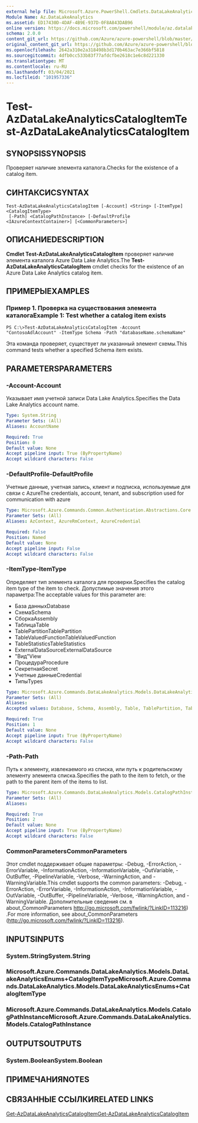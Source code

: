 ```yaml
---
external help file: Microsoft.Azure.PowerShell.Cmdlets.DataLakeAnalytics.dll-Help.xml
Module Name: Az.DataLakeAnalytics
ms.assetid: ED17430D-4DAF-4B9E-937D-0F8A843DAB96
online version: https://docs.microsoft.com/powershell/module/az.datalakeanalytics/test-azdatalakeanalyticscatalogitem
schema: 2.0.0
content_git_url: https://github.com/Azure/azure-powershell/blob/master/src/DataLakeAnalytics/DataLakeAnalytics/help/Test-AzDataLakeAnalyticsCatalogItem.md
original_content_git_url: https://github.com/Azure/azure-powershell/blob/master/src/DataLakeAnalytics/DataLakeAnalytics/help/Test-AzDataLakeAnalyticsCatalogItem.md
ms.openlocfilehash: 2642a310e2a318498b3d170b463ac7e366bf5818
ms.sourcegitcommit: 4dfb0cc533b83f77afdcfbe2618c1e6c8d221330
ms.translationtype: MT
ms.contentlocale: ru-RU
ms.lasthandoff: 03/04/2021
ms.locfileid: "101957336"
---
```

# <span data-ttu-id="e58ef-101">Test-AzDataLakeAnalyticsCatalogItem</span><span class="sxs-lookup"><span data-stu-id="e58ef-101">Test-AzDataLakeAnalyticsCatalogItem</span></span>

## <span data-ttu-id="e58ef-102">SYNOPSIS</span><span class="sxs-lookup"><span data-stu-id="e58ef-102">SYNOPSIS</span></span>
<span data-ttu-id="e58ef-103">Проверяет наличие элемента каталога.</span><span class="sxs-lookup"><span data-stu-id="e58ef-103">Checks for the existence of a catalog item.</span></span>

## <span data-ttu-id="e58ef-104">СИНТАКСИС</span><span class="sxs-lookup"><span data-stu-id="e58ef-104">SYNTAX</span></span>

```
Test-AzDataLakeAnalyticsCatalogItem [-Account] <String> [-ItemType] <CatalogItemType>
 [-Path] <CatalogPathInstance> [-DefaultProfile <IAzureContextContainer>] [<CommonParameters>]
```

## <span data-ttu-id="e58ef-105">ОПИСАНИЕ</span><span class="sxs-lookup"><span data-stu-id="e58ef-105">DESCRIPTION</span></span>
<span data-ttu-id="e58ef-106">**Cmdlet Test-AzDataLakeAnalyticsCatalogItem** проверяет наличие элемента каталога Azure Data Lake Analytics.</span><span class="sxs-lookup"><span data-stu-id="e58ef-106">The **Test-AzDataLakeAnalyticsCatalogItem** cmdlet checks for the existence of an Azure Data Lake Analytics catalog item.</span></span>

## <span data-ttu-id="e58ef-107">ПРИМЕРЫ</span><span class="sxs-lookup"><span data-stu-id="e58ef-107">EXAMPLES</span></span>

### <span data-ttu-id="e58ef-108">Пример 1. Проверка на существования элемента каталога</span><span class="sxs-lookup"><span data-stu-id="e58ef-108">Example 1: Test whether a catalog item exists</span></span>
```
PS C:\>Test-AzDataLakeAnalyticsCatalogItem -Account "ContosoAdlAccount" -ItemType Schema -Path "databaseName.schemaName"
```

<span data-ttu-id="e58ef-109">Эта команда проверяет, существует ли указанный элемент схемы.</span><span class="sxs-lookup"><span data-stu-id="e58ef-109">This command tests whether a specified Schema item exists.</span></span>

## <span data-ttu-id="e58ef-110">PARAMETERS</span><span class="sxs-lookup"><span data-stu-id="e58ef-110">PARAMETERS</span></span>

### <span data-ttu-id="e58ef-111">-Account</span><span class="sxs-lookup"><span data-stu-id="e58ef-111">-Account</span></span>
<span data-ttu-id="e58ef-112">Указывает имя учетной записи Data Lake Analytics.</span><span class="sxs-lookup"><span data-stu-id="e58ef-112">Specifies the Data Lake Analytics account name.</span></span>

```yaml
Type: System.String
Parameter Sets: (All)
Aliases: AccountName

Required: True
Position: 0
Default value: None
Accept pipeline input: True (ByPropertyName)
Accept wildcard characters: False
```

### <span data-ttu-id="e58ef-113">-DefaultProfile</span><span class="sxs-lookup"><span data-stu-id="e58ef-113">-DefaultProfile</span></span>
<span data-ttu-id="e58ef-114">Учетные данные, учетная запись, клиент и подписка, используемые для связи с Azure</span><span class="sxs-lookup"><span data-stu-id="e58ef-114">The credentials, account, tenant, and subscription used for communication with azure</span></span>

```yaml
Type: Microsoft.Azure.Commands.Common.Authentication.Abstractions.Core.IAzureContextContainer
Parameter Sets: (All)
Aliases: AzContext, AzureRmContext, AzureCredential

Required: False
Position: Named
Default value: None
Accept pipeline input: False
Accept wildcard characters: False
```

### <span data-ttu-id="e58ef-115">-ItemType</span><span class="sxs-lookup"><span data-stu-id="e58ef-115">-ItemType</span></span>
<span data-ttu-id="e58ef-116">Определяет тип элемента каталога для проверки.</span><span class="sxs-lookup"><span data-stu-id="e58ef-116">Specifies the catalog item type of the item to check.</span></span>
<span data-ttu-id="e58ef-117">Допустимые значения этого параметра:</span><span class="sxs-lookup"><span data-stu-id="e58ef-117">The acceptable values for this parameter are:</span></span>
- <span data-ttu-id="e58ef-118">База данных</span><span class="sxs-lookup"><span data-stu-id="e58ef-118">Database</span></span>
- <span data-ttu-id="e58ef-119">Схема</span><span class="sxs-lookup"><span data-stu-id="e58ef-119">Schema</span></span>
- <span data-ttu-id="e58ef-120">Сборка</span><span class="sxs-lookup"><span data-stu-id="e58ef-120">Assembly</span></span>
- <span data-ttu-id="e58ef-121">Таблица</span><span class="sxs-lookup"><span data-stu-id="e58ef-121">Table</span></span>
- <span data-ttu-id="e58ef-122">TablePartition</span><span class="sxs-lookup"><span data-stu-id="e58ef-122">TablePartition</span></span>
- <span data-ttu-id="e58ef-123">TableValuedFunction</span><span class="sxs-lookup"><span data-stu-id="e58ef-123">TableValuedFunction</span></span>
- <span data-ttu-id="e58ef-124">TableStatistics</span><span class="sxs-lookup"><span data-stu-id="e58ef-124">TableStatistics</span></span>
- <span data-ttu-id="e58ef-125">ExternalDataSource</span><span class="sxs-lookup"><span data-stu-id="e58ef-125">ExternalDataSource</span></span>
- <span data-ttu-id="e58ef-126">"Вид"</span><span class="sxs-lookup"><span data-stu-id="e58ef-126">View</span></span>
- <span data-ttu-id="e58ef-127">Процедура</span><span class="sxs-lookup"><span data-stu-id="e58ef-127">Procedure</span></span>
- <span data-ttu-id="e58ef-128">Секретная</span><span class="sxs-lookup"><span data-stu-id="e58ef-128">Secret</span></span>
- <span data-ttu-id="e58ef-129">Учетные данные</span><span class="sxs-lookup"><span data-stu-id="e58ef-129">Credential</span></span>
- <span data-ttu-id="e58ef-130">Типы</span><span class="sxs-lookup"><span data-stu-id="e58ef-130">Types</span></span>

```yaml
Type: Microsoft.Azure.Commands.DataLakeAnalytics.Models.DataLakeAnalyticsEnums+CatalogItemType
Parameter Sets: (All)
Aliases:
Accepted values: Database, Schema, Assembly, Table, TablePartition, TableValuedFunction, TableStatistics, ExternalDataSource, View, Procedure, Secret, Credential, Types, Package

Required: True
Position: 1
Default value: None
Accept pipeline input: True (ByPropertyName)
Accept wildcard characters: False
```

### <span data-ttu-id="e58ef-131">-Path</span><span class="sxs-lookup"><span data-stu-id="e58ef-131">-Path</span></span>
<span data-ttu-id="e58ef-132">Путь к элементу, извлекаемого из списка, или путь к родительскому элементу элемента списка.</span><span class="sxs-lookup"><span data-stu-id="e58ef-132">Specifies the path to the item to fetch, or the path to the parent item of the items to list.</span></span>

```yaml
Type: Microsoft.Azure.Commands.DataLakeAnalytics.Models.CatalogPathInstance
Parameter Sets: (All)
Aliases:

Required: True
Position: 2
Default value: None
Accept pipeline input: True (ByPropertyName)
Accept wildcard characters: False
```

### <span data-ttu-id="e58ef-133">CommonParameters</span><span class="sxs-lookup"><span data-stu-id="e58ef-133">CommonParameters</span></span>
<span data-ttu-id="e58ef-134">Этот cmdlet поддерживает общие параметры: -Debug, -ErrorAction, -ErrorVariable, -InformationAction, -InformationVariable, -OutVariable, -OutBuffer, -PipelineVariable, -Verbose, -WarningAction, and -WarningVariable.</span><span class="sxs-lookup"><span data-stu-id="e58ef-134">This cmdlet supports the common parameters: -Debug, -ErrorAction, -ErrorVariable, -InformationAction, -InformationVariable, -OutVariable, -OutBuffer, -PipelineVariable, -Verbose, -WarningAction, and -WarningVariable.</span></span> <span data-ttu-id="e58ef-135">Дополнительные сведения см. в about_CommonParameters http://go.microsoft.com/fwlink/?LinkID=113216) .</span><span class="sxs-lookup"><span data-stu-id="e58ef-135">For more information, see about_CommonParameters (http://go.microsoft.com/fwlink/?LinkID=113216).</span></span>

## <span data-ttu-id="e58ef-136">INPUTS</span><span class="sxs-lookup"><span data-stu-id="e58ef-136">INPUTS</span></span>

### <span data-ttu-id="e58ef-137">System.String</span><span class="sxs-lookup"><span data-stu-id="e58ef-137">System.String</span></span>

### <span data-ttu-id="e58ef-138">Microsoft.Azure.Commands.DataLakeAnalytics.Models.DataLakeAnalyticsEnums+CatalogItemType</span><span class="sxs-lookup"><span data-stu-id="e58ef-138">Microsoft.Azure.Commands.DataLakeAnalytics.Models.DataLakeAnalyticsEnums+CatalogItemType</span></span>

### <span data-ttu-id="e58ef-139">Microsoft.Azure.Commands.DataLakeAnalytics.Models.CatalogPathInstance</span><span class="sxs-lookup"><span data-stu-id="e58ef-139">Microsoft.Azure.Commands.DataLakeAnalytics.Models.CatalogPathInstance</span></span>

## <span data-ttu-id="e58ef-140">OUTPUTS</span><span class="sxs-lookup"><span data-stu-id="e58ef-140">OUTPUTS</span></span>

### <span data-ttu-id="e58ef-141">System.Boolean</span><span class="sxs-lookup"><span data-stu-id="e58ef-141">System.Boolean</span></span>

## <span data-ttu-id="e58ef-142">ПРИМЕЧАНИЯ</span><span class="sxs-lookup"><span data-stu-id="e58ef-142">NOTES</span></span>

## <span data-ttu-id="e58ef-143">СВЯЗАННЫЕ ССЫЛКИ</span><span class="sxs-lookup"><span data-stu-id="e58ef-143">RELATED LINKS</span></span>

[<span data-ttu-id="e58ef-144">Get-AzDataLakeAnalyticsCatalogItem</span><span class="sxs-lookup"><span data-stu-id="e58ef-144">Get-AzDataLakeAnalyticsCatalogItem</span></span>](./Get-AzDataLakeAnalyticsCatalogItem.md)


